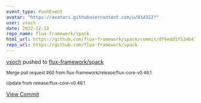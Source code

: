 ```yaml
---
event_type: PushEvent
avatar: "https://avatars.githubusercontent.com/u/814322?"
user: vsoch
date: 2022-12-12
repo_name: flux-framework/spack
html_url: https://github.com/flux-framework/spack/commit/df6edd1f534b4740f8f62463aff24c132424dfda
repo_url: https://github.com/flux-framework/spack
---
```


<a href='https://github.com/vsoch' target='_blank'>vsoch</a> pushed to <a href='https://github.com/flux-framework/spack' target='_blank'>flux-framework/spack</a>

<small>Merge pull request #60 from flux-framework/release/flux-core-v0.46.1

Update from release/flux-core-v0.46.1</small>

<a href='https://github.com/flux-framework/spack/commit/df6edd1f534b4740f8f62463aff24c132424dfda' target='_blank'>View Commit</a>